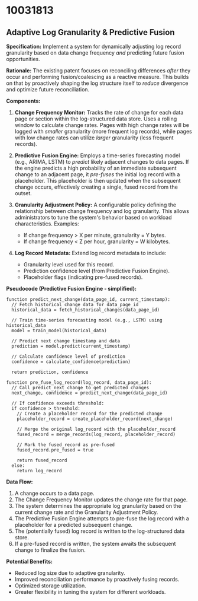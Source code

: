 # 10031813

## Adaptive Log Granularity & Predictive Fusion

**Specification:** Implement a system for dynamically adjusting log record granularity based on data change frequency *and* predicting future fusion opportunities.

**Rationale:** The existing patent focuses on reconciling differences *after* they occur and performing fusion/coalescing as a reactive measure. This builds on that by proactively shaping the log structure itself to *reduce* divergence and optimize future reconciliation.

**Components:**

1.  **Change Frequency Monitor:** Tracks the rate of change for each data page or section within the log-structured data store. Uses a rolling window to calculate change rates.  Pages with high change rates will be logged with *smaller* granularity (more frequent log records), while pages with low change rates can utilize *larger* granularity (less frequent records).

2.  **Predictive Fusion Engine:** Employs a time-series forecasting model (e.g., ARIMA, LSTM) to *predict* likely adjacent changes to data pages.  If the engine predicts a high probability of an immediate subsequent change to an adjacent page, it *pre-fuses* the initial log record with a placeholder. This placeholder is then updated when the subsequent change occurs, effectively creating a single, fused record from the outset.

3.  **Granularity Adjustment Policy:** A configurable policy defining the relationship between change frequency and log granularity.  This allows administrators to tune the system's behavior based on workload characteristics. Examples:

    *   If change frequency > X per minute, granularity = Y bytes.
    *   If change frequency < Z per hour, granularity = W kilobytes.

4.  **Log Record Metadata:** Extend log record metadata to include:

    *   Granularity level used for this record.
    *   Prediction confidence level (from Predictive Fusion Engine).
    *   Placeholder flags (indicating pre-fused records).

**Pseudocode (Predictive Fusion Engine - simplified):**

```
function predict_next_change(data_page_id, current_timestamp):
  // Fetch historical change data for data_page_id
  historical_data = fetch_historical_changes(data_page_id)

  // Train time-series forecasting model (e.g., LSTM) using historical_data
  model = train_model(historical_data)

  // Predict next change timestamp and data
  prediction = model.predict(current_timestamp)

  // Calculate confidence level of prediction
  confidence = calculate_confidence(prediction)

  return prediction, confidence

function pre_fuse_log_record(log_record, data_page_id):
  // Call predict_next_change to get predicted changes
  next_change, confidence = predict_next_change(data_page_id)

  // If confidence exceeds threshold:
  if confidence > threshold:
    // Create a placeholder record for the predicted change
    placeholder_record = create_placeholder_record(next_change)

    // Merge the original log_record with the placeholder_record
    fused_record = merge_records(log_record, placeholder_record)

    // Mark the fused_record as pre-fused
    fused_record.pre_fused = true

    return fused_record
  else:
    return log_record
```

**Data Flow:**

1.  A change occurs to a data page.
2.  The Change Frequency Monitor updates the change rate for that page.
3.  The system determines the appropriate log granularity based on the current change rate and the Granularity Adjustment Policy.
4.  The Predictive Fusion Engine attempts to pre-fuse the log record with a placeholder for a predicted subsequent change.
5.  The (potentially fused) log record is written to the log-structured data store.
6.  If a pre-fused record is written, the system awaits the subsequent change to finalize the fusion.

**Potential Benefits:**

*   Reduced log size due to adaptive granularity.
*   Improved reconciliation performance by proactively fusing records.
*   Optimized storage utilization.
*   Greater flexibility in tuning the system for different workloads.
